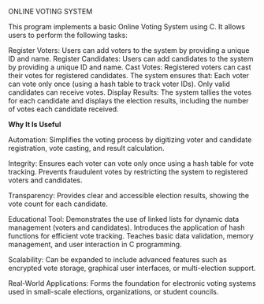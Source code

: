 ONLINE VOTING SYSTEM

This program implements a basic Online Voting System using C. It allows users to perform the following tasks:

Register Voters: Users can add voters to the system by providing a unique ID and name.
Register Candidates: Users can add candidates to the system by providing a unique ID and name.
Cast Votes: Registered voters can cast their votes for registered candidates. The system ensures that:
Each voter can vote only once (using a hash table to track voter IDs).
Only valid candidates can receive votes.
Display Results: The system tallies the votes for each candidate and displays the election results, including the number of votes each candidate received.


**Why It Is Useful**

Automation:
Simplifies the voting process by digitizing voter and candidate registration, vote casting, and result calculation.

Integrity:
Ensures each voter can vote only once using a hash table for vote tracking.
Prevents fraudulent votes by restricting the system to registered voters and candidates.

Transparency:
Provides clear and accessible election results, showing the vote count for each candidate.

Educational Tool:
Demonstrates the use of linked lists for dynamic data management (voters and candidates).
Introduces the application of hash functions for efficient vote tracking.
Teaches basic data validation, memory management, and user interaction in C programming.

Scalability:
Can be expanded to include advanced features such as encrypted vote storage, graphical user interfaces, or multi-election support.

Real-World Applications:
Forms the foundation for electronic voting systems used in small-scale elections, organizations, or student councils.
